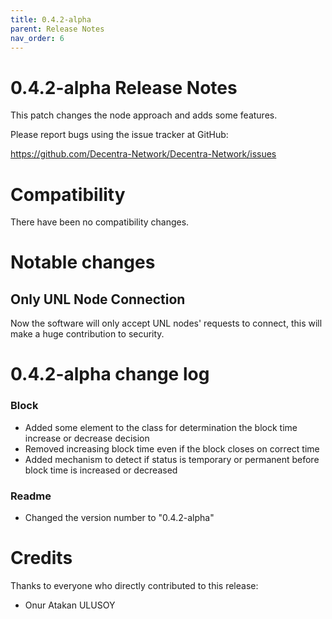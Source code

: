 ```yaml
---
title: 0.4.2-alpha
parent: Release Notes
nav_order: 6
---
```


0.4.2-alpha Release Notes
====================

This patch changes the node approach and adds some features.

Please report bugs using the issue tracker at GitHub:

  <https://github.com/Decentra-Network/Decentra-Network/issues>

Compatibility
==============

There have been no compatibility changes.

Notable changes
===============

## Only UNL Node Connection

Now the software will only accept UNL nodes' requests to connect, 
this will make a huge contribution to security.

0.4.2-alpha change log
=================

### Block
- Added some element to the class for determination the block time increase or decrease decision
- Removed increasing block time even if the block closes on correct time
- Added mechanism to detect if status is temporary or permanent before block time is increased or decreased

### Readme
- Changed the version number to "0.4.2-alpha"

Credits
=======

Thanks to everyone who directly contributed to this release:

- Onur Atakan ULUSOY
